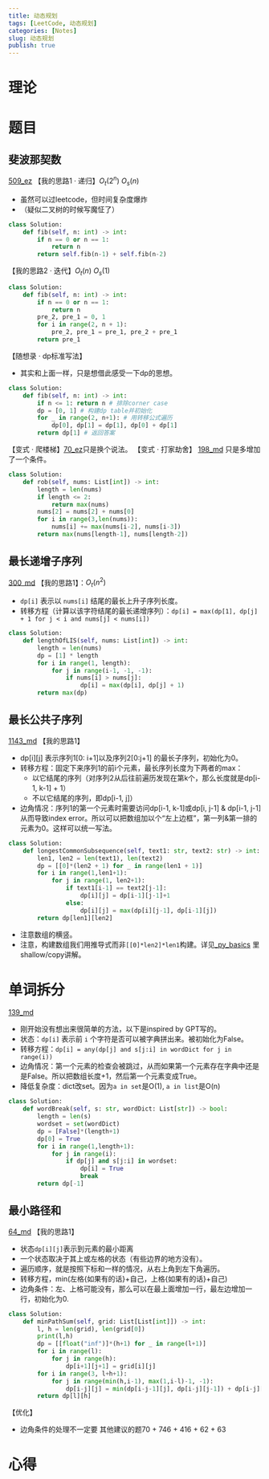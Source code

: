 ```yaml
---
title: 动态规划
tags: [LeetCode, 动态规划]
categories: [Notes]
slug: 动态规划
publish: true
---
```

# 理论

# 题目
## 斐波那契数
[509_ez](https://leetcode.cn/problems/fibonacci-number/description/)
【我的思路1 · 递归】$O_t(2^n)$ $O_s(n)$
- 虽然可以过leetcode，但时间复杂度爆炸
- （疑似二叉树的时候写魔怔了）
```python
class Solution:
    def fib(self, n: int) -> int:
        if n == 0 or n == 1: 
	        return n
        return self.fib(n-1) + self.fib(n-2)
```
【我的思路2 · 迭代】$O_t(n)$ $O_s(1)$
```python
class Solution:
    def fib(self, n: int) -> int:
        if n == 0 or n == 1: 
	        return n
        pre_2, pre_1 = 0, 1
        for i in range(2, n + 1):
            pre_2, pre_1 = pre_1, pre_2 + pre_1
        return pre_1
```
【随想录 · dp标准写法】
- 其实和上面一样，只是想借此感受一下dp的思想。
```python
class Solution:
    def fib(self, n: int) -> int:
        if n <= 1: return n # 排除corner case
        dp = [0, 1] # 构建dp table并初始化
        for _ in range(2, n+1): # 用转移公式遍历
            dp[0], dp[1] = dp[1], dp[0] + dp[1]
        return dp[1] # 返回答案
```
【变式 · 爬楼梯】[70_ez](https://leetcode.cn/problems/climbing-stairs/submissions/619151787/)只是换个说法。
【变式 · 打家劫舍】 [198_md](https://leetcode.cn/problems/house-robber/description/) 只是多增加了一个条件。
```python
class Solution:
    def rob(self, nums: List[int]) -> int:
        length = len(nums)
        if length <= 2:
            return max(nums)
        nums[2] = nums[2] + nums[0]
        for i in range(3,len(nums)):
            nums[i] += max(nums[i-2], nums[i-3])
        return max(nums[length-1], nums[length-2])
```
## 最长递增子序列
[300_md](https://leetcode.cn/problems/longest-increasing-subsequence/description/)
【我的思路1】：$O_t(n^2)$ 
- `dp[i]` 表示以 `nums[i]` 结尾的最长上升子序列长度。
- 转移方程（计算以该字符结尾的最长递增序列）：`dp[i] = max(dp[1], dp[j] + 1 for j < i and nums[j] < nums[i])`
```python
class Solution:
    def lengthOfLIS(self, nums: List[int]) -> int:
        length = len(nums)
        dp = [1] * length
        for i in range(1, length):
            for j in range(i-1, -1, -1):
                if nums[i] > nums[j]:
                    dp[i] = max(dp[i], dp[j] + 1)
        return max(dp)      
```
## 最长公共子序列
[1143_md](https://leetcode.cn/problems/longest-common-subsequence/)
【我的思路1】
- dp\[i]\[j] 表示序列1\[0: i+1]以及序列2\[0:j+1] 的最长子序列，初始化为0。
- 转移方程：固定下来序列1的前i个元素，最长序列长度为下两者的max：
	- 以它结尾的序列（对序列2从后往前遍历发现在第k个，那么长度就是dp\[i-1, k-1] + 1）
	- 不以它结尾的序列，即dp\[i-1, j]）
- 边角情况：序列1的第一个元素时需要访问dp\[i-1, k-1]或dp\[i, j-1] & dp\[i-1, j-1]从而导致index error。所以可以把数组加以个“左上边框”，第一列&第一排的元素为0。这样可以统一写法。
```python
class Solution:
    def longestCommonSubsequence(self, text1: str, text2: str) -> int:
        len1, len2 = len(text1), len(text2)
        dp = [[0]*(len2 + 1) for _ in range(len1 + 1)]
        for i in range(1,len1+1):
            for j in range(1, len2+1):
                if text1[i-1] == text2[j-1]:
                    dp[i][j] = dp[i-1][j-1]+1
                else:
                    dp[i][j] = max(dp[i][j-1], dp[i-1][j])
        return dp[len1][len2]

```
- 注意数组的横竖。
- 注意，构建数组我们用推导式而非`[[0]*len2]*len1`构建。详见[_py_basics](_py/_py_basics.md) 里shallow/copy讲解。

# 单词拆分
[139_md](https://leetcode.cn/problems/word-break/description/)
- 刚开始没有想出来很简单的方法，以下是inspired by GPT写的。
- 状态：`dp[i]` 表示前 `i` 个字符是否可以被字典拼出来。被初始化为False。
- 转移方程：`dp[i] = any(dp[j] and s[j:i] in wordDict for j in range(i))` 
- 边角情况：第一个元素的检查会被跳过，从而如果第一个元素存在字典中还是是False。所以把数组长度+1，然后第一个元素变成True。
- 降低复杂度：dict改set。因为`a in set`是O(1), `a in list`是O(n)
```python
class Solution:
    def wordBreak(self, s: str, wordDict: List[str]) -> bool:
        length = len(s)
        wordset = set(wordDict)
        dp = [False]*(length+1)
        dp[0] = True
        for i in range(1,length+1):
            for j in range(i):
                if dp[j] and s[j:i] in wordset:
                    dp[i] = True
                    break 
        return dp[-1]
```

## 最小路径和
[64_md](https://leetcode.cn/problems/minimum-path-sum/description/)
【我的思路1】
- 状态`dp[i][j]`表示到元素的最小距离
- 一个状态取决于其上或左格的状态（有些边界的地方没有）。
- 遍历顺序，就是按照下标和一样的情况，从右上角到左下角遍历。
- 转移方程，min(左格{如果有的话}+自己，上格{如果有的话}+自己)
- 边角条件：左、上格可能没有，那么可以在最上面增加一行，最左边增加一行，初始化为0.
```python
class Solution:
    def minPathSum(self, grid: List[List[int]]) -> int:
        l, h = len(grid), len(grid[0])
        print(l,h)
        dp = [[float("inf")]*(h+1) for _ in range(l+1)]
        for i in range(l):
            for j in range(h):
                dp[i+1][j+1] = grid[i][j]
        for i in range(3, l+h+1):
            for j in range(min(h,i-1), max(1,i-l)-1, -1):
                dp[i-j][j] = min(dp[i-j-1][j], dp[i-j][j-1]) + dp[i-j][j]
        return dp[l][h]
```

【优化】
- 边角条件的处理不一定要
其他建议的题70 + 746 + 416 + 62 + 63

# 心得
